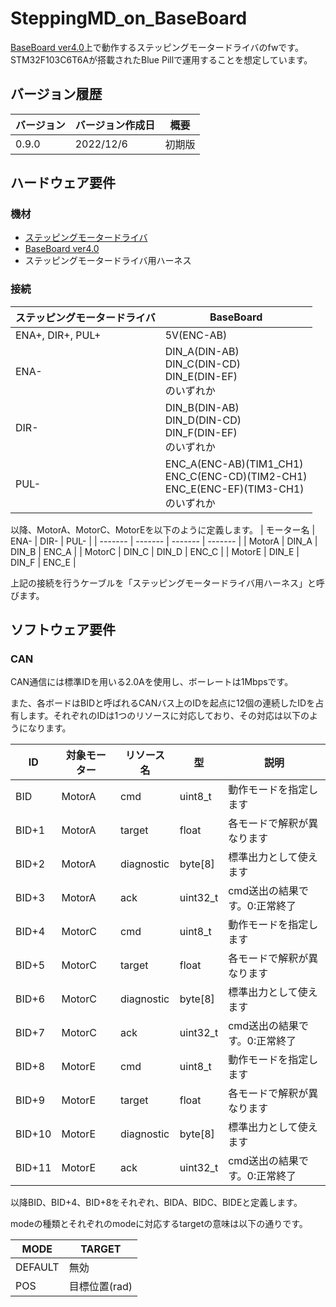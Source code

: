 # SteppingMD_on_BaseBoard
[BaseBoard ver4.0](https://github.com/tk20e/Base-Board-ver4.0-hw.git)上で動作するステッピングモータードライバのfwです。STM32F103C6T6Aが搭載されたBlue Pillで運用することを想定しています。

## バージョン履歴
| バージョン | バージョン作成日 | 概要 |
| ------- | ------- | ------- |
| 0.9.0 | 2022/12/6 | 初期版 |

## ハードウェア要件
### 機材
- [ステッピングモータードライバ](https://www.amazon.co.jp/Quimat-TB6600-%E3%82%B9%E3%83%86%E3%83%83%E3%83%94%E3%83%B3%E3%82%B0-%E3%82%B3%E3%83%B3%E3%83%88%E3%83%AD%E3%83%BC%E3%83%A9%E3%83%BC-9V-40V/dp/B06XSBB45M)
- [BaseBoard ver4.0](https://github.com/tk20e/Base-Board-ver4.0-hw.git)
- ステッピングモータードライバ用ハーネス

### 接続
| ステッピングモータードライバ | BaseBoard |
| ------- | ------- |
| ENA+, DIR+, PUL+ | 5V(ENC-AB) |
| ENA- | DIN_A(DIN-AB)<br>DIN_C(DIN-CD)<br>DIN_E(DIN-EF)<br>のいずれか |
| DIR- | DIN_B(DIN-AB)<br>DIN_D(DIN-CD)<br>DIN_F(DIN-EF)<br>のいずれか |
| PUL- | ENC_A(ENC-AB)(TIM1_CH1)<br>ENC_C(ENC-CD)(TIM2-CH1)<br>ENC_E(ENC-EF)(TIM3-CH1)<br>のいずれか |

以降、MotorA、MotorC、MotorEを以下のように定義します。
| モーター名 | ENA- | DIR- | PUL- |
| ------- | ------- | ------- | ------- |
| MotorA | DIN_A | DIN_B | ENC_A |
| MotorC | DIN_C | DIN_D | ENC_C |
| MotorE | DIN_E | DIN_F | ENC_E |

上記の接続を行うケーブルを「ステッピングモータードライバ用ハーネス」と呼びます。

## ソフトウェア要件
### CAN
CAN通信には標準IDを用いる2.0Aを使用し、ボーレートは1Mbpsです。

また、各ボードはBIDと呼ばれるCANバス上のIDを起点に12個の連続したIDを占有します。それぞれのIDは1つのリソースに対応しており、その対応は以下のようになります。

| ID | 対象モーター | リソース名 | 型 | 説明 |
| -------- | ------- | -------- | ------- | ------- |
| BID | MotorA | cmd | uint8_t | 動作モードを指定します |
| BID+1 | MotorA | target | float | 各モードで解釈が異なります |
| BID+2 | MotorA | diagnostic | byte[8] | 標準出力として使えます |
| BID+3 | MotorA | ack | uint32_t | cmd送出の結果です。0:正常終了 |
| BID+4 | MotorC | cmd | uint8_t | 動作モードを指定します |
| BID+5 | MotorC | target | float | 各モードで解釈が異なります |
| BID+6 | MotorC | diagnostic | byte[8] | 標準出力として使えます |
| BID+7 | MotorC | ack | uint32_t | cmd送出の結果です。0:正常終了 |
| BID+8 | MotorE | cmd | uint8_t | 動作モードを指定します |
| BID+9 | MotorE | target | float | 各モードで解釈が異なります |
| BID+10 | MotorE | diagnostic | byte[8] | 標準出力として使えます |
| BID+11 | MotorE | ack | uint32_t | cmd送出の結果です。0:正常終了 |

以降BID、BID+4、BID+8をそれぞれ、BIDA、BIDC、BIDEと定義します。

modeの種類とそれぞれのmodeに対応するtargetの意味は以下の通りです。

| MODE | TARGET |
| ------- | ------- |
| DEFAULT | 無効 |
| POS | 目標位置(rad) |